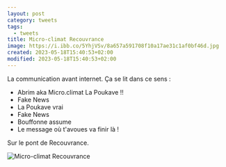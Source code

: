 ```yaml
---
layout: post
category: tweets
tags:
  - tweets
title: Micro-climat Recouvrance
image: https://i.ibb.co/5YhjVSv/8a657a591708f10a17ae31c1af0bf46d.jpg
created: 2023-05-18T15:40:53+02:00
modified: 2023-05-18T15:40:53+02:00
---
```


La communication avant internet. 
Ça se lit dans ce sens :

- Abrim aka Micro.climat La Poukave !!
- Fake News 
- La Poukave vrai
- Fake News 
- Bouffonne assume 
- Le message où t'avoues va finir là ! 

Sur le pont de Recouvrance. 

![Micro-climat Recouvrance](https://i.ibb.co/5YhjVSv/8a657a591708f10a17ae31c1af0bf46d.jpg) 
